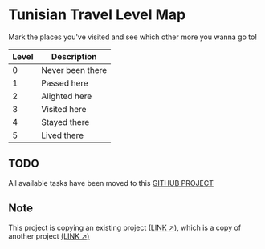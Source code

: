 # Tunisian Travel Level Map

Mark the places you've visited and see which other more you wanna go to!

| Level | Description |
| ----- | ----------- |
| 0 | Never been there |
| 1 | Passed here |
| 2 | Alighted here |
| 3 | Visited here |
| 4 | Stayed there |
| 5 | Lived there |

## TODO

All available tasks have been moved to this [GITHUB PROJECT](https://github.com/users/AymKh/projects/3/views/1)


## Note

This project is copying an existing project [(LINK ↗️)](https://github.com/OSSPhilippines/philippines-travel-level-map?ref=blog.ossph.org), which is a copy of another project [(LINK ↗️)](https://zhung.com.tw/japanex/)